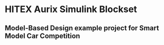 # HITEX Aurix Simulink Blockset
## Model-Based Design example project for Smart Model Car Competition
